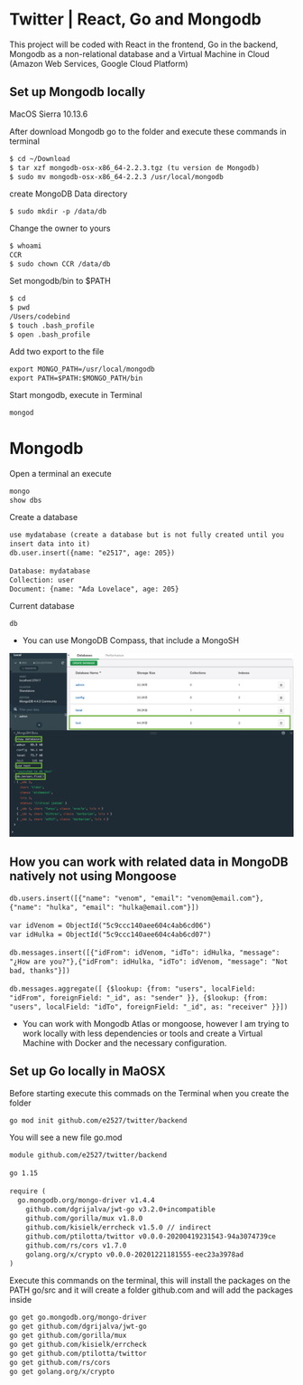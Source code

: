 # Twitter | React, Go and Mongodb

This project will be coded with React in the frontend, Go in the backend, Mongodb as a non-relational database and a Virtual Machine in Cloud (Amazon Web Services, Google Cloud Platform)

## Set up Mongodb locally

MacOS Sierra 10.13.6

After download Mongodb go to the folder and execute these commands in terminal

```
$ cd ~/Download
$ tar xzf mongodb-osx-x86_64-2.2.3.tgz (tu version de Mongodb)
$ sudo mv mongodb-osx-x86_64-2.2.3 /usr/local/mongodb
```

create MongoDB Data directory

```
$ sudo mkdir -p /data/db
```

Change the owner to yours

```
$ whoami
CCR
$ sudo chown CCR /data/db
```

Set mongodb/bin to $PATH

```
$ cd
$ pwd
/Users/codebind
$ touch .bash_profile
$ open .bash_profile
```

Add two export to the file

```
export MONGO_PATH=/usr/local/mongodb
export PATH=$PATH:$MONGO_PATH/bin
```

Start mongodb, execute in Terminal

```
mongod
```

# Mongodb

Open a terminal an execute

```
mongo
show dbs
```

Create a database

```
use mydatabase (create a database but is not fully created until you insert data into it)
db.user.insert({name: "e2517", age: 205})

Database: mydatabase
Collection: user
Document: {name: "Ada Lovelace", age: 205}
```

Current database

```
db
```

- You can use MongoDB Compass, that include a MongoSH

![mongodb][]

## How you can work with related data in MongoDB natively not using Mongoose

```
db.users.insert([{"name": "venom", "email": "venom@email.com"},{"name": "hulka", "email": "hulka@email.com"}])

var idVenom = ObjectId("5c9ccc140aee604c4ab6cd06")
var idHulka = ObjectId("5c9ccc140aee604c4ab6cd07")

db.messages.insert([{"idFrom": idVenom, "idTo": idHulka, "message": "¿How are you?"},{"idFrom": idHulka, "idTo": idVenom, "message": "Not bad, thanks"}])

db.messages.aggregate([ {$lookup: {from: "users", localField: "idFrom", foreignField: "_id", as: "sender" }}, {$lookup: {from: "users", localField: "idTo", foreignField: "_id", as: "receiver" }}])
```

- You can work with Mongodb Atlas or mongoose, however I am trying to work locally with less dependencies or tools and create a Virtual Machine with Docker and the necessary configuration.

## Set up Go locally in MaOSX

Before starting execute this commads on the Terminal when you create the folder

```
go mod init github.com/e2527/twitter/backend
```

You will see a new file go.mod

```
module github.com/e2527/twitter/backend

go 1.15

require (
  go.mongodb.org/mongo-driver v1.4.4
	github.com/dgrijalva/jwt-go v3.2.0+incompatible
	github.com/gorilla/mux v1.8.0
	github.com/kisielk/errcheck v1.5.0 // indirect
	github.com/ptilotta/twittor v0.0.0-20200419231543-94a3074739ce
	github.com/rs/cors v1.7.0
	golang.org/x/crypto v0.0.0-20201221181555-eec23a3978ad
)

```

Execute this commands on the terminal, this will install the packages on the PATH go/src and it will create a folder github.com and will add the packages inside

```
go get go.mongodb.org/mongo-driver
go get github.com/dgrijalva/jwt-go
go get github.com/gorilla/mux
go get github.com/kisielk/errcheck
go get github.com/ptilotta/twittor
go get github.com/rs/cors
go get golang.org/x/crypto

```

[mongodb]: https://github.com/E2517/images/blob/main/images/twitter/mongodb.png
